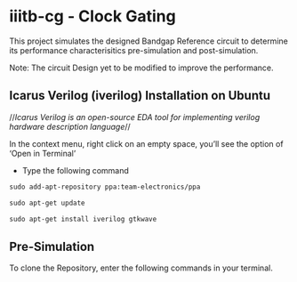 # iiitb-cg - Clock Gating
This project simulates the designed Bandgap Reference circuit to determine its performance characterisitics pre-simulation and post-simulation.

Note: The circuit Design yet to be modified to improve the performance.

## Icarus Verilog (iverilog) Installation on Ubuntu
  //_Icarus Verilog is an open-source EDA tool for implementing verilog hardware description language_//
  
 In the context menu, right click on an empty space, you’ll see the option of ‘Open in Terminal’
 
  * Type the following command
 ```html
sudo add-apt-repository ppa:team-electronics/ppa

sudo apt-get update

sudo apt-get install iverilog gtkwave
 ```
## Pre-Simulation
To clone the Repository, enter the following commands in your terminal.
